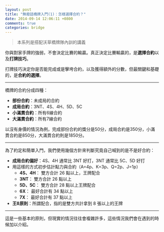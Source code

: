 ```yaml
---
layout: post
title: "無廢話橋牌入門(1)：怎樣選擇合約？"
date: 2014-09-14 12:06:11 +0800
comments: true
categories: bridge
---
```


> 本系列是搭配沃草橋牌隊內訓的講義

你與對家手牌的強弱，不會決定比賽的輸贏。真正決定比賽輸贏的，是**選擇合約**以及**打牌技巧**。

打牌技巧決定你是否能完成或是擊垮合約，以及獲得額外的分數，但最關鍵和基礎的，是**合約的選擇**。

<!--more-->

---

橋牌的合約分成四種：

* **部份合約**：未成局的合約
* **成局合約**：3NT、4S、4H、5D、5C
* **小滿貫合約**：所有6線合約
* **大滿貫合約**：所有7線合約

以沒有身價的情況為例，完成部份合約的獎分是50分，成局合約是350分，小滿貫合約是850分，大滿貫合約則是1850分。

---

為了約定和簡單入門，我們使用幾個方針來判斷究竟自己喊到的是不是好合約：

* **成局合約偏好**：4S、4H 通常比 3NT 好打，3NT 通常比 5C、5D 好打
* 用這樣的方式初步估計點力與合約（A=4p、K=3p、Q=2p、J=1p）
  * **4S、4H**： 雙方合計 26 點以上，王牌配合
  * **3NT**： 雙方合計 26 點以上
  * **5D、5C**： 雙方合計 28 點以上王牌配合
  * **6X**： 最好合計有 34 點以上
  * **7X**： 最好合計有 37 點以上
* **王8原則**：所謂配合，指的是雙方共計拿到 8 張以上的王牌

---

這是一些基本的原則，但現實的情況往往會複雜許多，這些情況我們會在遇到的時候加以介紹。